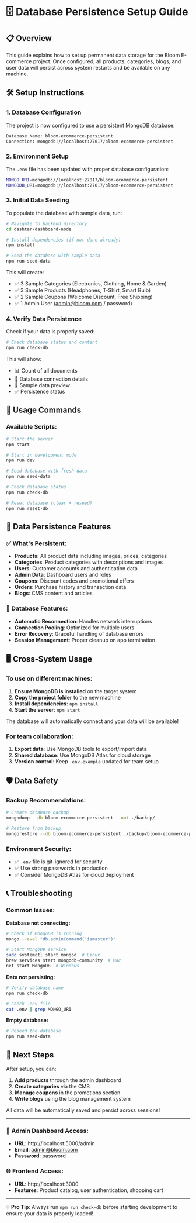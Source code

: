 # 🗄️ Database Persistence Setup Guide

## 📋 Overview
This guide explains how to set up permanent data storage for the Bloom E-commerce project. Once configured, all products, categories, blogs, and user data will persist across system restarts and be available on any machine.

## 🛠️ Setup Instructions

### 1. Database Configuration
The project is now configured to use a persistent MongoDB database:

```bash
Database Name: bloom-ecommerce-persistent
Connection: mongodb://localhost:27017/bloom-ecommerce-persistent
```

### 2. Environment Setup
The `.env` file has been updated with proper database configuration:

```bash
MONGO_URI=mongodb://localhost:27017/bloom-ecommerce-persistent
MONGODB_URI=mongodb://localhost:27017/bloom-ecommerce-persistent
```

### 3. Initial Data Seeding

To populate the database with sample data, run:

```bash
# Navigate to backend directory
cd dashtar-dashboard-node

# Install dependencies (if not done already)
npm install

# Seed the database with sample data
npm run seed-data
```

This will create:
- ✅ 3 Sample Categories (Electronics, Clothing, Home & Garden)
- ✅ 3 Sample Products (Headphones, T-Shirt, Smart Bulb)
- ✅ 2 Sample Coupons (Welcome Discount, Free Shipping)
- ✅ 1 Admin User (admin@bloom.com / password)

### 4. Verify Data Persistence

Check if your data is properly saved:

```bash
# Check database status and content
npm run check-db
```

This will show:
- 📊 Count of all documents
- 🔗 Database connection details
- 📄 Sample data preview
- ✅ Persistence status

## 🚀 Usage Commands

### Available Scripts:

```bash
# Start the server
npm start

# Start in development mode
npm run dev

# Seed database with fresh data
npm run seed-data

# Check database status
npm run check-db

# Reset database (clear + reseed)
npm run reset-db
```

## 🔄 Data Persistence Features

### ✅ What's Persistent:
- **Products**: All product data including images, prices, categories
- **Categories**: Product categories with descriptions and images
- **Users**: Customer accounts and authentication data
- **Admin Data**: Dashboard users and roles
- **Coupons**: Discount codes and promotional offers
- **Orders**: Purchase history and transaction data
- **Blogs**: CMS content and articles

### 🔧 Database Features:
- **Automatic Reconnection**: Handles network interruptions
- **Connection Pooling**: Optimized for multiple users
- **Error Recovery**: Graceful handling of database errors
- **Session Management**: Proper cleanup on app termination

## 🖥️ Cross-System Usage

### To use on different machines:

1. **Ensure MongoDB is installed** on the target system
2. **Copy the project folder** to the new machine
3. **Install dependencies**: `npm install`
4. **Start the server**: `npm start`

The database will automatically connect and your data will be available!

### For team collaboration:

1. **Export data**: Use MongoDB tools to export/import data
2. **Shared database**: Use MongoDB Atlas for cloud storage
3. **Version control**: Keep `.env.example` updated for team setup

## 🛡️ Data Safety

### Backup Recommendations:
```bash
# Create database backup
mongodump --db bloom-ecommerce-persistent --out ./backup/

# Restore from backup
mongorestore --db bloom-ecommerce-persistent ./backup/bloom-ecommerce-persistent/
```

### Environment Security:
- ✅ `.env` file is git-ignored for security
- ✅ Use strong passwords in production
- ✅ Consider MongoDB Atlas for cloud deployment

## 📞 Troubleshooting

### Common Issues:

**Database not connecting:**
```bash
# Check if MongoDB is running
mongo --eval "db.adminCommand('ismaster')"

# Start MongoDB service
sudo systemctl start mongod  # Linux
brew services start mongodb-community  # Mac
net start MongoDB  # Windows
```

**Data not persisting:**
```bash
# Verify database name
npm run check-db

# Check .env file
cat .env | grep MONGO_URI
```

**Empty database:**
```bash
# Reseed the database
npm run seed-data
```

## 🎯 Next Steps

After setup, you can:
1. **Add products** through the admin dashboard
2. **Create categories** via the CMS
3. **Manage coupons** in the promotions section
4. **Write blogs** using the blog management system

All data will be automatically saved and persist across sessions!

---

### 📝 Admin Dashboard Access:
- **URL**: http://localhost:5000/admin
- **Email**: admin@bloom.com
- **Password**: password

### 🌐 Frontend Access:
- **URL**: http://localhost:3000
- **Features**: Product catalog, user authentication, shopping cart

---

💡 **Pro Tip**: Always run `npm run check-db` before starting development to ensure your data is properly loaded!